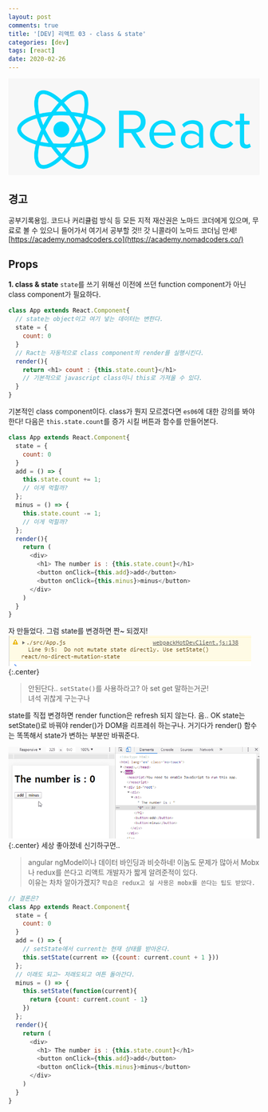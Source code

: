 ```yaml
---
layout: post
comments: true
title: '[DEV] 리액트 03 - class & state'
categories: [dev]
tags: [react]
date: 2020-02-26
---
```

![headerimg](/assets/img/subcate/react.png)

## 경고
공부기록용임.
코드나 커리큘럼 방식 등 모든 지적 재산권은 노마드 코더에게 있으며,
무료로 볼 수 있으니 들어가서 여기서 공부할 것!!
갓 니콜라이 노마드 코더님 만세!
[https://academy.nomadcoders.co](https://academy.nomadcoders.co/)

## Props


**1. class & state**
`state`를 쓰기 위해선 이전에 쓰던 function component가 아닌 class component가 필요하다.

~~~javascript
class App extends React.Component{
  // state는 object이고 여기 넣는 데이터는 변한다.
  state = {
    count: 0
  }
  // Ract는 자동적으로 class component의 render를 실행시킨다.
  render(){
    return <h1> count : {this.state.count}</h1>
    // 기본적으로 javascript class이니 this로 가져올 수 있다.
  }
}
~~~

기본적인 class component이다. class가 뭔지 모르겠다면 `es06`에 대한 강의를 봐야한다!
다음은 `this.state.count`를 증가 시킬 버튼과 함수를 만들어본다.

~~~javascript
class App extends React.Component{
  state = {
    count: 0
  }
  add = () => {
    this.state.count += 1;
    // 이게 먹힐까?
  };
  minus = () => {
    this.state.count -= 1;
    // 이게 먹힐까?
  };
  render(){
    return (
      <div>
        <h1> The number is : {this.state.count}</h1>
        <button onClick={this.add}>add</button>
        <button onClick={this.minus}>minus</button>
      </div>
    )
  }
}
~~~
자 만들었다. 그럼 state를 변경하면 짠~ 되겠지!
![image](/assets/img/post/react-01/Screenshot_4.png){:.center}
> 안된단다.. `setState()`를 사용하라고? 아 set get 말하는거군!  
> 녀석 귀찮게 구는구나 

state를 직접 변경하면 render function은 refresh 되지 않는다.
음.. OK state는 setState()로 바꿔야 render()가 DOM을 리프레쉬 하는구나.
거기다가 render() 함수는 똑똑해서 state가 변하는 부분만 바꿔준다.

![image](/assets/img/post/react-01/edu-6gergerg.gif){:.center}
세상 좋아졌네 신기하구먼..

> angular ngModel이나 데이터 바인딩과 비슷하네!
> 이놈도 문제가 많아서 Mobx나 redux를 쓴다고 리액트 개발자가 짧게 알려준적이 있다.  
> 이유는 차차 알아가겠지? `학습은 redux고 실 사용은 mobx를 쓴다는 팁도 받았다.`


~~~javascript
// 결론은?
class App extends React.Component{
  state = {
    count: 0
  }
  add = () => {
    // setState에서 current는 현재 상태를 받아온다.
    this.setState(current => ({count: current.count + 1 }))
  };
  // 이래도 되고~ 저래도되고 여튼 돌아간다.
  minus = () => {
    this.setState(function(current){
      return {count: current.count - 1}
    })
  };
  render(){
    return (
      <div>
        <h1> The number is : {this.state.count}</h1>
        <button onClick={this.add}>add</button>
        <button onClick={this.minus}>minus</button>
      </div>
    )
  }
}
~~~
